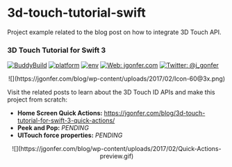 # 3d-touch-tutorial-swift
Project example related to the blog post on how to integrate 3D Touch API.
### 3D Touch Tutorial for Swift 3
[![BuddyBuild](https://dashboard.buddybuild.com/api/statusImage?appID=58ad1da0b6bc0901002edae5&branch=master&build=latest)](https://dashboard.buddybuild.com/apps/58ad1da0b6bc0901002edae5/build/latest?branch=master)
[![platform](https://img.shields.io/badge/platform-ios-lightgrey.svg?style=flat)](https://developer.apple.com/ios/)
[![env](https://img.shields.io/badge/env-xcode_8.2.1-lightgrey.svg?style=flat)](https://developer.apple.com/xcode/)
[![Web: jgonfer.com](https://img.shields.io/badge/web-jgonfer.com-yellow.svg?style=flat)](https://jgonfer.com)
[![Twitter: @j_gonfer](https://img.shields.io/badge/twitter-@j__gonfer-blue.svg?style=flat)](https://twitter.com/j_gonfer)

<center>![](https://jgonfer.com/blog/wp-content/uploads/2017/02/Icon-60@3x.png)</center>

Visit the related posts to learn about the 3D Touch ID APIs and make this project from scratch:
- **Home Screen Quick Actions:** https://jgonfer.com/blog/3d-touch-tutorial-for-swift-3-quick-actions/
- **Peek and Pop:** *PENDING*
- **UITouch force properties:** *PENDING*

<center>![](https://jgonfer.com/blog/wp-content/uploads/2017/02/Quick-Actions-preview.gif)</center>
